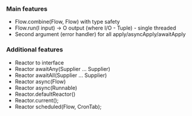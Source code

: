 ### Main features
 - Flow.combine(Flow, Flow) with type safety
 - Flow.run(I input) -> O output (where I/O - Tuple) - single threaded 
 - Second argument (error handler) for all apply/asyncApply/awaitApply

### Additional features
 - Reactor to interface
 - Reactor awaitAny(Supplier ... Supplier)
 - Reactor awaitAll(Supplier ... Supplier)
 - Reactor async(Flow)
 - Reactor async(Runnable)
 - Reactor.defaultReactor()
 - Reactor.current();
 - Reactor scheduled(Flow, CronTab);